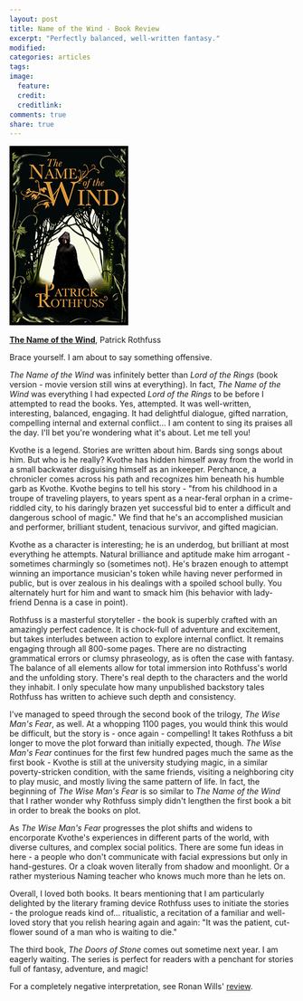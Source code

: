 ```yaml
---
layout: post
title: Name of the Wind - Book Review
excerpt: "Perfectly balanced, well-written fantasy."
modified:
categories: articles
tags:
image:
  feature:
  credit:
  creditlink:
comments: true
share: true
---
```


<img style="float: center; border: 5px solid black; height: 200" src="/images/name-of-the-wind.jpg">

[**The Name of the Wind**](http://www.amazon.com/Name-Wind-Kingkiller-Chronicle/dp/0756404746/ref=sr_1_1?s=books&ie=UTF8&qid=1437298364&sr=1-1&keywords=name+of+the+wind&pebp=1437298365619&perid=10FJZ4KEYJAPT3MYGPQR), Patrick Rothfuss


Brace yourself. I am about to say something offensive.

*The Name of the Wind* was infinitely better than *Lord of the Rings* (book version - movie version still wins at everything). In fact, *The Name of the Wind* was everything I had expected *Lord of the Rings* to be before I attempted to read the books. Yes, attempted. It was well-written, interesting, balanced, engaging. It had delightful dialogue, gifted narration, compelling internal and external conflict... I am content to sing its praises all the day. I'll bet you're wondering what it's about. Let me tell you!

Kvothe is a legend. Stories are written about him. Bards sing songs about him. But who is he really? Kvothe has hidden himself away from the world in a small backwater disguising himself as an inkeeper. Perchance, a chronicler comes across his path and recognizes him beneath his humble garb as Kvothe. Kvothe begins to tell his story - "from his childhood in a troupe of traveling players, to years spent as a near-feral orphan in a crime-riddled city, to his daringly brazen yet successful bid to enter a difficult and dangerous school of magic." We find that he's an accomplished musician and performer, brilliant student, tenacious survivor, and gifted magician.

Kvothe as a character is interesting; he is an underdog, but brilliant at most everything he attempts. Natural brilliance and aptitude make him arrogant - sometimes charmingly so (sometimes not). He's brazen enough to attempt winning an importance musician's token while having never performed in public, but is over zealous in his dealings with a spoiled school bully. You alternately hurt for him and want to smack him (his behavior with lady-friend Denna is a case in point).

Rothfuss is a masterful storyteller - the book is superbly crafted with an amazingly perfect cadence. It is chock-full of adventure and excitement, but takes interludes between action to explore internal conflict. It remains engaging through all 800-some pages. There are no distracting grammatical errors or clumsy phraseology, as is often the case with fantasy. The balance of all elements allow for total immersion into Rothfuss's world and the unfolding story. There's real depth to the characters and the world they inhabit. I only speculate how many unpublished backstory tales Rothfuss has written to achieve such depth and consistency.

I've managed to speed through the second book of the trilogy, *The Wise Man's Fear*, as well. At a whopping 1100 pages, you would think this would be difficult, but the story is - once again - compelling! It takes Rothfuss a bit longer to move the plot forward than initially expected, though. *The Wise Man's Fear* continues for the first few hundred pages much the same as the first book - Kvothe is still at the university studying magic, in a similar poverty-stricken condition, with the same friends, visiting a neighboring city to play music, and mostly living the same pattern of life. In fact, the beginning of *The Wise Man's Fear* is so similar to *The Name of the Wind* that I rather wonder why Rothfuss simply didn't lengthen the first book a bit in order to break the books on plot.

As *The Wise Man's Fear* progresses the plot shifts and widens to encorporate Kvothe's experiences in different parts of the world, with diverse cultures, and complex social politics. There are some fun ideas in here - a people who don't communicate with facial expressions but only in hand-gestures. Or a cloak woven literally from shadow and moonlight. Or a rather mysterious Naming teacher who knows much more than he lets on.

Overall, I loved both books. It bears mentioning that I am particularly delighted by the literary framing device Rothfuss uses to initiate the stories - the prologue reads kind of... ritualistic, a recitation of a familiar and well-loved story that you relish hearing again and again: "It was the patient, cut-flower sound of a man who is waiting to die."

The third book, *The Doors of Stone* comes out sometime next year. I am eagerly waiting. The series is perfect for readers with a penchant for stories full of fantasy, adventure, and magic!

For a completely negative interpretation, see Ronan Wills' [review](https://ronanwills.wordpress.com/2013/03/17/lets-read-the-name-of-the-wind-ch-1/).

